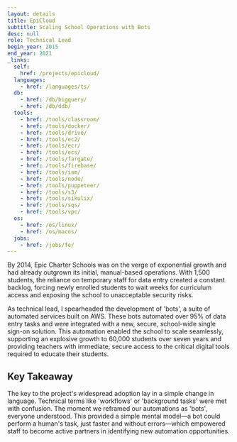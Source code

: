 ```yaml
---
layout: details
title: EpiCloud
subtitle: Scaling School Operations with Bots
desc: null
role: Technical Lead
begin_year: 2015
end_year: 2021
_links:
  self:
    href: /projects/epicloud/
  languages:
    - href: /languages/ts/
  db:
    - href: /db/bigquery/
    - href: /db/ddb/
  tools:
    - href: /tools/classroom/
    - href: /tools/docker/
    - href: /tools/drive/
    - href: /tools/ec2/
    - href: /tools/ecr/
    - href: /tools/ecs/
    - href: /tools/fargate/
    - href: /tools/firebase/
    - href: /tools/iam/
    - href: /tools/node/
    - href: /tools/puppeteer/
    - href: /tools/s3/
    - href: /tools/sikulix/
    - href: /tools/sqs/
    - href: /tools/vpc/
  os:
    - href: /os/linux/
    - href: /os/macos/
  jobs:
    - href: /jobs/fe/
---
```


By 2014, Epic Charter Schools was on the verge of exponential growth and had already outgrown its initial, manual-based operations. With 1,500 students, the reliance on temporary staff for data entry created a constant backlog, forcing newly enrolled students to wait weeks for curriculum access and exposing the school to unacceptable security risks.

As technical lead, I spearheaded the development of 'bots', a suite of automated services built on AWS. These bots automated over 95% of data entry tasks and were integrated with a new, secure, school-wide single sign-on solution. This automation enabled the school to scale seamlessly, supporting an explosive growth to 60,000 students over seven years and providing teachers with immediate, secure access to the critical digital tools required to educate their students.

## Key Takeaway

The key to the project's widespread adoption lay in a simple change in language. Technical terms like 'workflows' or 'background tasks' were met with confusion. The moment we reframed our automations as 'bots', everyone understood. This provided a simple mental model—a bot could perform a human's task, just faster and without errors—which empowered staff to become active partners in identifying new automation opportunities.
